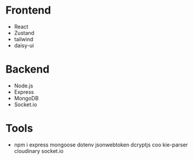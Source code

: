 # Frontend 
- React 
- Zustand 
- tailwind 
- daisy-ui

# Backend 
- Node.js 
- Express
- MongoDB 
- Socket.io

# Tools 
- npm i express mongoose dotenv jsonwebtoken dcryptjs coo
kie-parser cloudinary socket.io